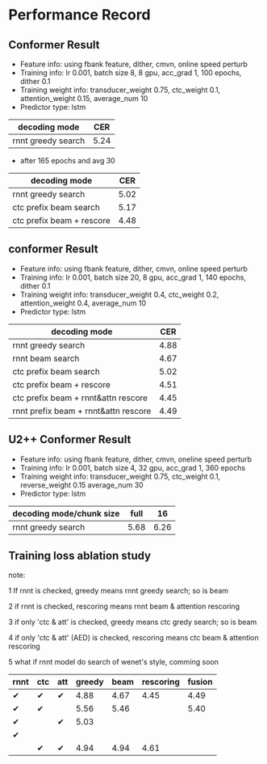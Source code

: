 # Performance Record

## Conformer Result

* Feature info: using fbank feature, dither, cmvn, online speed perturb
* Training info: lr 0.001, batch size 8, 8 gpu, acc_grad 1, 100 epochs, dither 0.1
* Training weight info: transducer_weight 0.75, ctc_weight 0.1, attention_weight 0.15, average_num 10
* Predictor type: lstm

| decoding mode             | CER   |
|---------------------------|-------|
| rnnt greedy search        | 5.24  |

* after 165 epochs and avg 30

| decoding mode             | CER   |
|---------------------------|-------|
| rnnt greedy search        | 5.02  |
| ctc prefix beam search    | 5.17  |
| ctc prefix beam + rescore | 4.48  |

## conformer Result

* Feature info: using fbank feature, dither, cmvn, online speed perturb
* Training info: lr 0.001, batch size 20, 8 gpu, acc_grad 1, 140 epochs, dither 0.1
* Training weight info: transducer_weight 0.4, ctc_weight 0.2, attention_weight 0.4, average_num 10
* Predictor type: lstm

| decoding mode                         | CER   |
|---------------------------------------|-------|
| rnnt greedy search                    | 4.88  |
| rnnt beam search                      | 4.67  |
| ctc prefix beam search                | 5.02  |
| ctc prefix beam + rescore             | 4.51  |
| ctc prefix beam + rnnt&attn rescore   | 4.45  |
| rnnt prefix beam + rnnt&attn rescore  | 4.49  |


## U2++ Conformer Result

* Feature info: using fbank feature, dither, cmvn, oneline speed perturb
* Training info: lr 0.001, batch size 4, 32 gpu, acc_grad 1, 360 epochs
* Training weight info: transducer_weight 0.75,  ctc_weight 0.1, reverse_weight 0.15  average_num 30
* Predictor type: lstm

| decoding mode/chunk size  | full  | 16    |
|---------------------------|-------|-------|
| rnnt greedy search        | 5.68  | 6.26  |

## Training loss ablation study

note: 

1 If rnnt is checked, greedy means rnnt  greedy search; so is beam 

2 if rnnt is checked, rescoring means rnnt beam & attention rescoring

3 if only 'ctc & att' is checked, greedy means ctc gredy search; so is beam 

4 if only  'ctc & att' (AED)  is checked, rescoring means ctc beam & attention rescoring

5 what if rnnt model do search of wenet's style, comming soon

| rnnt | ctc | att | greedy | beam | rescoring | fusion |
|------|-----|-----|--------|------|-----------|--------|
| ✔    | ✔   | ✔   |   4.88 | 4.67 |      4.45 |   4.49 |
| ✔    | ✔   |     |   5.56 | 5.46 |           |   5.40 |
| ✔    |     |✔    |   5.03 |      |           |        |
| ✔    |     |     |        |      |           |        |
|      | ✔   | ✔   |   4.94 | 4.94 |      4.61 |        |


